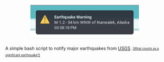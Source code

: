 <p align="center">
  <img src="https://github.com/Raais/ewalert/raw/77a65405cdedef99d12b1d75793311c9deab9f51/test.png" alt="just a test">
</p>

A simple bash script to notify major earthquakes from [USGS](https://earthquake.usgs.gov/earthquakes/feed/v1.0/summary/significant_hour.geojson). <sub><sup>[[What counts as a significant earthquake?]](https://earthquake.usgs.gov/earthquakes/browse/significant.php#sigdef)</sup></sub>
